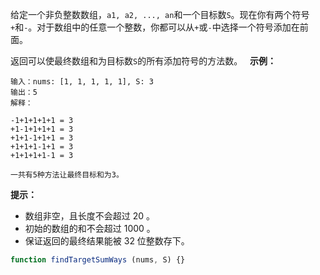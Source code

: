 给定一个非负整数数组，`a1, a2, ..., an`和一个目标数`S`。现在你有两个符号`+`和`-`。对于数组中的任意一个整数，你都可以从`+`或`-`中选择一个符号添加在前面。

返回可以使最终数组和为目标数`S`的所有添加符号的方法数。
 
**示例：**
```
输入：nums: [1, 1, 1, 1, 1], S: 3
输出：5
解释：

-1+1+1+1+1 = 3
+1-1+1+1+1 = 3
+1+1-1+1+1 = 3
+1+1+1-1+1 = 3
+1+1+1+1-1 = 3

一共有5种方法让最终目标和为3。
```

**提示：**
- 数组非空，且长度不会超过 20 。
- 初始的数组的和不会超过 1000 。
- 保证返回的最终结果能被 32 位整数存下。


```js
function findTargetSumWays (nums, S) {}
```
